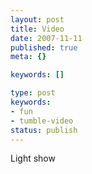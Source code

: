 ```yaml
---
layout: post
title: Video
date: 2007-11-11
published: true
meta: {}

keywords: []

type: post
keywords:
- fun
- tumble-video
status: publish
---
```



Light show


